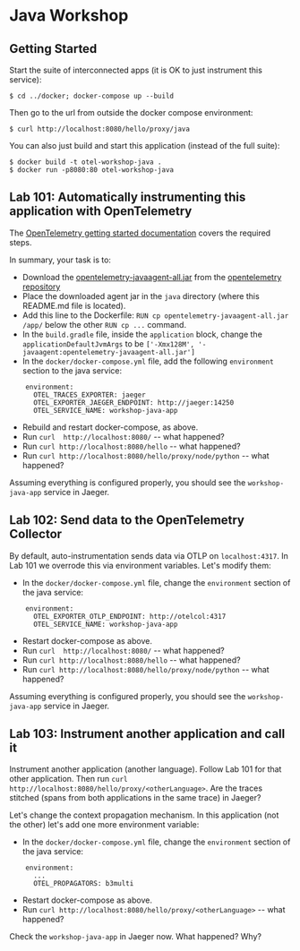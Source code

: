 # Java Workshop

## Getting Started

Start the suite of interconnected apps (it is OK to just instrument this service):

```
$ cd ../docker; docker-compose up --build
```

Then go to the url from outside the docker compose environment:

```
$ curl http://localhost:8080/hello/proxy/java
```

You can also just build and start this application (instead of the full suite):

```
$ docker build -t otel-workshop-java .
$ docker run -p8080:80 otel-workshop-java
```

## Lab 101: Automatically instrumenting this application with OpenTelemetry

The [OpenTelemetry getting started
documentation](https://github.com/open-telemetry/opentelemetry-java-instrumentation#getting-started)
covers the required steps.

In summary, your task is to:

- Download the [opentelemetry-javaagent-all.jar][otel-latest-jar] from the [opentelemetry repository][otel-release]
- Place the downloaded agent jar in the `java` directory (where this README.md file is located).
- Add this line to the Dockerfile: `RUN cp opentelemetry-javaagent-all.jar /app/` below the other `RUN cp ...` command.
- In the `build.gradle` file, inside the `application` block, change the `applicationDefaultJvmArgs` to be
  `['-Xmx128M', '-javaagent:opentelemetry-javaagent-all.jar']`
- In the `docker/docker-compose.yml` file, add the following `environment` section to the java service:
```
    environment:
      OTEL_TRACES_EXPORTER: jaeger
      OTEL_EXPORTER_JAEGER_ENDPOINT: http://jaeger:14250
      OTEL_SERVICE_NAME: workshop-java-app
```
- Rebuild and restart docker-compose, as above.
- Run `curl  http://localhost:8080/` -- what happened?
- Run `curl http://localhost:8080/hello` -- what happened?
- Run `curl http://localhost:8080/hello/proxy/node/python` -- what happened?

Assuming everything is configured properly, you should see the
`workshop-java-app` service in Jaeger.

## Lab 102: Send data to the OpenTelemetry Collector

By default, auto-instrumentation sends data via OTLP on `localhost:4317`. In
Lab 101 we overrode this via environment variables. Let's modify them:

- In the `docker/docker-compose.yml` file, change the `environment` section of the java service:
```
    environment:
      OTEL_EXPORTER_OTLP_ENDPOINT: http://otelcol:4317
      OTEL_SERVICE_NAME: workshop-java-app
```
- Restart docker-compose as above.
- Run `curl  http://localhost:8080/` -- what happened?
- Run `curl http://localhost:8080/hello` -- what happened?
- Run `curl http://localhost:8080/hello/proxy/node/python` -- what happened?

Assuming everything is configured properly, you should see the
`workshop-java-app` service in Jaeger.

## Lab 103: Instrument another application and call it

Instrument another application (another language). Follow Lab 101 for that
other application. Then run `curl
http://localhost:8080/hello/proxy/<otherLanguage>`. Are the traces stitched
(spans from both applications in the same trace) in Jaeger?

Let's change the context propagation mechanism. In this application (not the
other) let's add one more environment variable:

- In the `docker/docker-compose.yml` file, change the `environment` section of the java service:
```
    environment:
      ...
      OTEL_PROPAGATORS: b3multi
```
- Restart docker-compose as above.
- Run `curl http://localhost:8080/hello/proxy/<otherLanguage>` -- what happened?

Check the `workshop-java-app` in Jaeger now. What happened? Why?

[otel-release]: https://github.com/open-telemetry/opentelemetry-java-instrumentation/releases/latest
[otel-latest-jar]: https://github.com/open-telemetry/opentelemetry-java-instrumentation/releases/latest/download/opentelemetry-javaagent-all.jar
